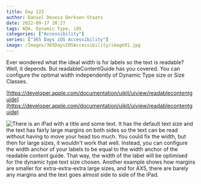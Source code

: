```yaml
---
title: Day 122
author: Daniel Devesa Derksen-Staats
date: 2022-09-17 20:27
tags: ADA, Dynamic Type, iOS
categories: ["Accessibility"]
series: ["365 Days iOS Accessibility"]
image: /Images/365DaysIOSAccessibility/image91.jpg
---
```


Ever wondered what the ideal width is for labels so the text is readable? Well, it depends. But readableContentGuide has you covered. You can configure the optimal width independently of Dynamic Type size or Size Classes. 

[https://developer.apple.com/documentation/uikit/uiview/readablecontentguide](https://developer.apple.com/documentation/uikit/uiview/readablecontentguide)

![There is an iPad with a title and some text. It has the default text size and the text has fairly large margins on both sides so the text can be read without having to move your head too much. You could fix the width, but then for large sizes, it wouldn't work that well. Instead, you can configure the width anchor of your labels to be equal to the width anchor of the readable content guide. That way, the width of the label will be optimised for the dynamic type text size chosen. Another example shows how margins are smaller for extra-extra-extra large sizes, and for AX5, there are barely any margins and the text goes almost side to side of the iPad.](/Images/365DaysIOSAccessibility/image91.jpg)